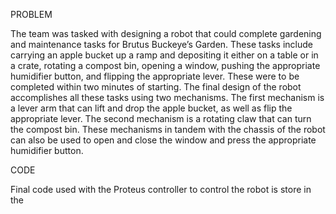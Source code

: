 PROBLEM

The team was tasked with designing a robot that could complete gardening and maintenance tasks for Brutus Buckeye’s Garden. These tasks include carrying an apple bucket up a ramp and depositing it either on a table or in a crate, rotating a compost bin, opening a window, pushing the appropriate humidifier button, and flipping the appropriate lever. These were to be completed within two minutes of starting.
The final design of the robot accomplishes all these tasks using two mechanisms. The first mechanism is a lever arm that can lift and drop the apple bucket, as well as flip the appropriate lever. The second mechanism is a rotating claw that can turn the compost bin. These mechanisms in tandem with the chassis of the robot can also be used to open and close the window and press the appropriate humidifier button. 


CODE 

Final code used with the Proteus controller to control the robot is store in the 
